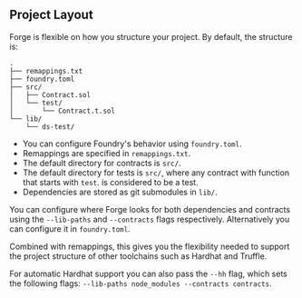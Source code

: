 ## Project Layout

Forge is flexible on how you structure your project. By default, the structure is:

```
.
├── remappings.txt
├── foundry.toml
├── src/
│   ├── Contract.sol
│   └── test/
│       └── Contract.t.sol
└── lib/
    └── ds-test/
```

- You can configure Foundry's behavior using `foundry.toml`.
- Remappings are specified in `remappings.txt`.
- The default directory for contracts is `src/`.
- The default directory for tests is `src/`, where any contract with function that starts with `test`.
  is considered to be a test.
- Dependencies are stored as git submodules in `lib/`.

You can configure where Forge looks for both dependencies and contracts using the `--lib-paths` and `--contracts` flags respectively. Alternatively you can configure it in `foundry.toml`.

Combined with remappings, this gives you the flexibility needed to support the project structure of other toolchains such as Hardhat and Truffle.

For automatic Hardhat support you can also pass the `--hh` flag, which sets the following flags: `--lib-paths node_modules --contracts contracts`.
